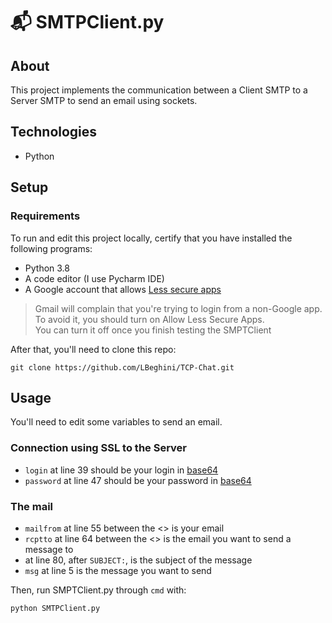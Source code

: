 # :mailbox_with_mail: SMTPClient.py

## About

This project implements the communication between a Client SMTP to a Server SMTP to send an email using sockets.

## Technologies

- Python

## Setup

### Requirements
To run and edit this project locally, certify that you have installed the following programs:

- Python 3.8
- A code editor (I use Pycharm IDE)
- A Google account that allows [Less secure apps](myaccount.google.com/lesssecureapps)
> Gmail will complain that you're trying to login from a non-Google app.  
To avoid it, you should turn on Allow Less Secure Apps.  
You can turn it off once you finish testing the SMPTClient

After that, you'll need to clone this repo:

```
git clone https://github.com/LBeghini/TCP-Chat.git
``` 

## Usage

You'll need to edit some variables to send an email.  

### Connection using SSL to the Server

- ```login``` at line 39 should be your login in [base64](https://www.base64encode.org)
- ```password``` at line 47 should be your password in [base64](https://www.base64encode.org)

### The mail

- ```mailfrom``` at line 55 between the <> is your email
- ```rcptto``` at line 64 between the <> is the email you want to send a message to
- at line 80, after ```SUBJECT:```, is the subject of the message
- ```msg``` at line 5 is the message you want to send

Then, run SMPTClient.py through ```cmd``` with:
```
python SMTPClient.py
```
